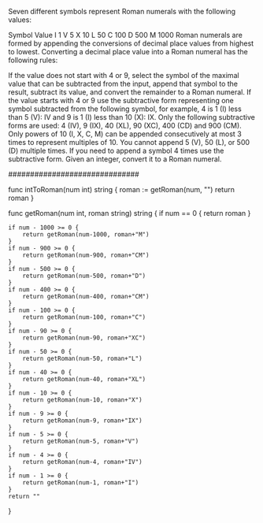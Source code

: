 Seven different symbols represent Roman numerals with the following values:

Symbol	Value
I	1
V	5
X	10
L	50
C	100
D	500
M	1000
Roman numerals are formed by appending the conversions of decimal place values from highest to lowest. Converting a decimal place value into a Roman numeral has the following rules:

If the value does not start with 4 or 9, select the symbol of the maximal value that can be subtracted from the input, append that symbol to the result, subtract its value, and convert the remainder to a Roman numeral.
If the value starts with 4 or 9 use the subtractive form representing one symbol subtracted from the following symbol, for example, 4 is 1 (I) less than 5 (V): IV and 9 is 1 (I) less than 10 (X): IX. Only the following subtractive forms are used: 4 (IV), 9 (IX), 40 (XL), 90 (XC), 400 (CD) and 900 (CM).
Only powers of 10 (I, X, C, M) can be appended consecutively at most 3 times to represent multiples of 10. You cannot append 5 (V), 50 (L), or 500 (D) multiple times. If you need to append a symbol 4 times use the subtractive form.
Given an integer, convert it to a Roman numeral.

##############################

func intToRoman(num int) string {
    roman := getRoman(num, "")
    return roman
}

func getRoman(num int, roman string) string {
    if num == 0 {
        return roman
    }

    if num - 1000 >= 0 {
        return getRoman(num-1000, roman+"M")
    }
    if num - 900 >= 0 {
        return getRoman(num-900, roman+"CM")
    }
    if num - 500 >= 0 {
        return getRoman(num-500, roman+"D")
    }
    if num - 400 >= 0 {
        return getRoman(num-400, roman+"CM")
    }
    if num - 100 >= 0 {
        return getRoman(num-100, roman+"C")
    }
    if num - 90 >= 0 {
        return getRoman(num-90, roman+"XC")
    }
    if num - 50 >= 0 {
        return getRoman(num-50, roman+"L")
    }
    if num - 40 >= 0 {
        return getRoman(num-40, roman+"XL")
    }
    if num - 10 >= 0 {
        return getRoman(num-10, roman+"X")
    }
    if num - 9 >= 0 {
        return getRoman(num-9, roman+"IX")
    }
    if num - 5 >= 0 {
        return getRoman(num-5, roman+"V")
    }
    if num - 4 >= 0 {
        return getRoman(num-4, roman+"IV")
    }
    if num - 1 >= 0 {
        return getRoman(num-1, roman+"I")
    }
    return ""
}
